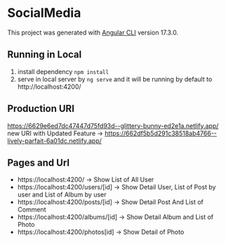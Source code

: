 # SocialMedia 

This project was generated with [Angular CLI](https://github.com/angular/angular-cli) version 17.3.0.

## Running in Local
1. install dependency `npm install`
2. serve in local server by `ng serve` and it will be running by default to http://localhost:4200/

## Production URI
https://6629e6ed7dc47447d75fd93d--glittery-bunny-ed2e1a.netlify.app/
new URI with Updated Feature -> https://662df5b5d291c38518ab4766--lively-parfait-6a01dc.netlify.app/


## Pages and Url
- https://localhost:4200/ -> Show List of All User
- https://localhost:4200/users/[id] -> Show Detail User, List of Post by user and List of Album by user
- https://localhost:4200/posts/[id] -> Show Detail Post And List of Comment
- https://localhost:4200/albums/[id] -> Show Detail Album and List of Photo
- https://localhost:4200/photos[id] -> Show Detail of Photo
